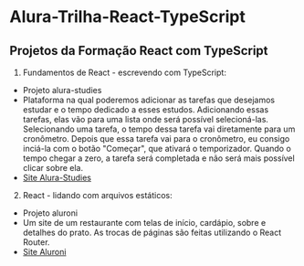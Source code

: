 # Alura-Trilha-React-TypeScript

## Projetos da Formação React com TypeScript

1. Fundamentos de React - escrevendo com TypeScript:
  - Projeto alura-studies
  - Plataforma na qual poderemos adicionar as tarefas que desejamos estudar e o tempo dedicado a esses estudos. Adicionando essas tarefas, elas vão para uma lista onde será possível selecioná-las. Selecionando uma tarefa, o tempo dessa tarefa vai diretamente para um cronômetro. Depois que essa tarefa vai para o cronômetro, eu consigo inciá-la com o botão "Começar", que ativará o temporizador. Quando o tempo chegar a zero, a tarefa será completada e não será mais possível clicar sobre ela.
  - [Site Alura-Studies](https://alura-studies.netlify.app/)
2. React - lidando com arquivos estáticos:
  - Projeto aluroni
  - Um site de um restaurante com telas de início, cardápio, sobre e detalhes do prato. As trocas de páginas são feitas utilizando o React Router.
  - [Site Aluroni](https://aluroni.netlify.app)

